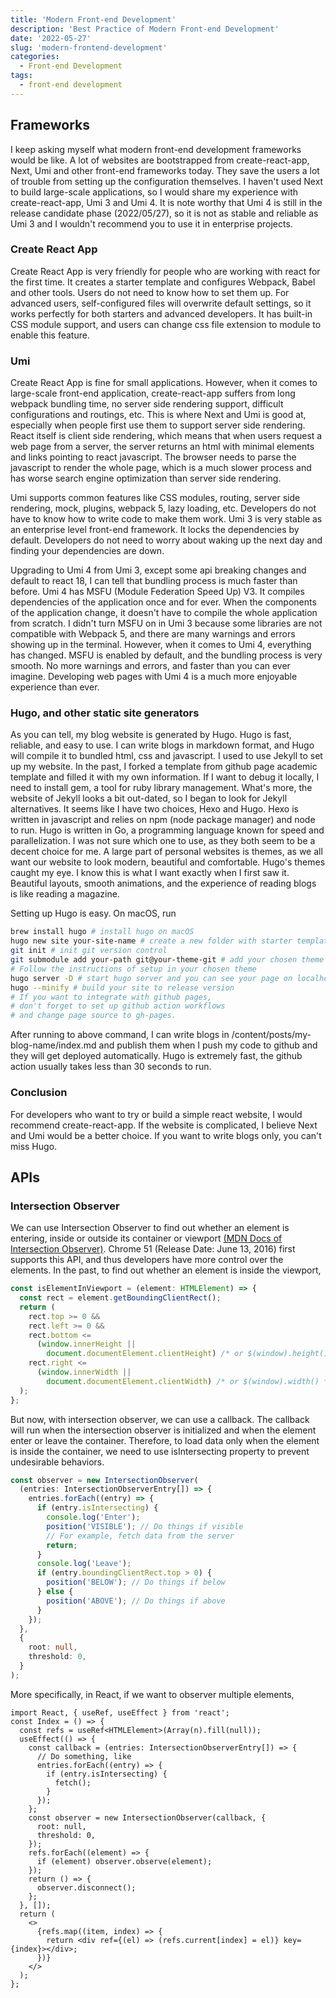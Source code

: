 ```yaml
---
title: 'Modern Front-end Development'
description: 'Best Practice of Modern Front-end Development'
date: '2022-05-27'
slug: 'modern-frontend-development'
categories:
  - Front-end Development
tags:
  - front-end development
---
```


## Frameworks

I keep asking myself what modern front-end development frameworks would be like. A lot of websites are bootstrapped from create-react-app, Next, Umi and other front-end frameworks today. They save the users a lot of trouble from setting up the configuration themselves. I haven't used Next to build large-scale applications, so I would share my experience with create-react-app, Umi 3 and Umi 4. It is note worthy that Umi 4 is still in the release candidate phase (2022/05/27), so it is not as stable and reliable as Umi 3 and I wouldn't recommend you to use it in enterprise projects.

### Create React App

Create React App is very friendly for people who are working with react for the first time. It creates a starter template and configures Webpack, Babel and other tools. Users do not need to know how to set them up. For advanced users, self-configured files will overwrite default settings, so it works perfectly for both starters and advanced developers. It has built-in CSS module support, and users can change css file extension to module to enable this feature.

### Umi

Create React App is fine for small applications. However, when it comes to large-scale front-end application, create-react-app suffers from long webpack bundling time, no server side rendering support, difficult configurations and routings, etc. This is where Next and Umi is good at, especially when people first use them to support server side rendering. React itself is client side rendering, which means that when users request a web page from a server, the server returns an html with minimal elements and links pointing to react javascript. The browser needs to parse the javascript to render the whole page, which is a much slower process and has worse search engine optimization than server side rendering.

Umi supports common features like CSS modules, routing, server side rendering, mock, plugins, webpack 5, lazy loading, etc. Developers do not have to know how to write code to make them work. Umi 3 is very stable as an enterprise level front-end framework. It locks the dependencies by default. Developers do not need to worry about waking up the next day and finding your dependencies are down.

Upgrading to Umi 4 from Umi 3, except some api breaking changes and default to react 18, I can tell that bundling process is much faster than before. Umi 4 has MSFU (Module Federation Speed Up) V3. It compiles dependencies of the application once and for ever. When the components of the application change, it doesn't have to compile the whole application from scratch. I didn't turn MSFU on in Umi 3 because some libraries are not compatible with Webpack 5, and there are many warnings and errors showing up in the terminal. However, when it comes to Umi 4, everything has changed. MSFU is enabled by default, and the bundling process is very smooth. No more warnings and errors, and faster than you can ever imagine. Developing web pages with Umi 4 is a much more enjoyable experience than ever.

### Hugo, and other static site generators

As you can tell, my blog website is generated by Hugo. Hugo is fast, reliable, and easy to use. I can write blogs in markdown format, and Hugo will compile it to bundled html, css and javascript. I used to use Jekyll to set up my website. In the past, I forked a template from github page academic template and filled it with my own information. If I want to debug it locally, I need to install gem, a tool for ruby library management. What's more, the website of Jekyll looks a bit out-dated, so I began to look for Jekyll alternatives. It seems like I have two choices, Hexo and Hugo. Hexo is written in javascript and relies on npm (node package manager) and node to run. Hugo is written in Go, a programming language known for speed and parallelization. I was not sure which one to use, as they both seem to be a decent choice for me. A large part of personal websites is themes, as we all want our website to look modern, beautiful and comfortable. Hugo's themes caught my eye. I know this is what I want exactly when I first saw it. Beautiful layouts, smooth animations, and the experience of reading blogs is like reading a magazine.

Setting up Hugo is easy. On macOS, run

```bash
brew install hugo # install hugo on macOS
hugo new site your-site-name # create a new folder with starter template
git init # init git version control
git submodule add your-path git@your-theme-git # add your chosen theme
# Follow the instructions of setup in your chosen theme
hugo server -D # start hugo server and you can see your page on localhost
hugo --minify # build your site to release version
# If you want to integrate with github pages,
# don't forget to set up github action workflows
# and change page source to gh-pages.
```

After running to above command, I can write blogs in /content/posts/my-blog-name/index.md and publish them when I push my code to github and they will get deployed automatically. Hugo is extremely fast, the github action usually takes less than 30 seconds to run.

### Conclusion

For developers who want to try or build a simple react website, I would recommend create-react-app. If the website is complicated, I believe Next and Umi would be a better choice. If you want to write blogs only, you can't miss Hugo.

## APIs

### Intersection Observer

We can use Intersection Observer to find out whether an element is entering, inside or outside its container or viewport [(MDN Docs of Intersection Observer)](https://developer.mozilla.org/en-US/docs/Web/API/Intersection_Observer_API). Chrome 51 (Release Date: June 13, 2016) first supports this API, and thus developers have more control over the elements. In the past, to find out whether an element is inside the viewport,

```ts
const isElementInViewport = (element: HTMLElement) => {
  const rect = element.getBoundingClientRect();
  return (
    rect.top >= 0 &&
    rect.left >= 0 &&
    rect.bottom <=
      (window.innerHeight ||
        document.documentElement.clientHeight) /* or $(window).height() */ &&
    rect.right <=
      (window.innerWidth ||
        document.documentElement.clientWidth) /* or $(window).width() */
  );
};
```

But now, with intersection observer, we can use a callback. The callback will run when the intersection observer is initialized and when the element enter or leave the container.
Therefore, to load data only when the element is inside the container, we need to use isIntersecting property to prevent undesirable behaviors.

```ts
const observer = new IntersectionObserver(
  (entries: IntersectionObserverEntry[]) => {
    entries.forEach((entry) => {
      if (entry.isIntersecting) {
        console.log('Enter');
        position('VISIBLE'); // Do things if visible
        // For example, fetch data from the server
        return;
      }
      console.log('Leave');
      if (entry.boundingClientRect.top > 0) {
        position('BELOW'); // Do things if below
      } else {
        position('ABOVE'); // Do things if above
      }
    });
  },
  {
    root: null,
    threshold: 0,
  }
);
```

More specifically, in React, if we want to observer multiple elements,

```tsx
import React, { useRef, useEffect } from 'react';
const Index = () => {
  const refs = useRef<HTMLElement>(Array(n).fill(null));
  useEffect(() => {
    const callback = (entries: IntersectionObserverEntry[]) => {
      // Do something, like
      entries.forEach((entry) => {
        if (entry.isIntersecting) {
          fetch();
        }
      });
    };
    const observer = new IntersectionObserver(callback, {
      root: null,
      threshold: 0,
    });
    refs.forEach((element) => {
      if (element) observer.observe(element);
    });
    return () => {
      observer.disconnect();
    };
  }, []);
  return (
    <>
      {refs.map((item, index) => {
        return <div ref={(el) => (refs.current[index] = el)} key={index}></div>;
      })}
    </>
  );
};
```
